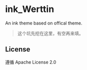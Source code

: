 # ink_Werttin

An ink theme based on offical theme.

> 这个坑先挖在这里，有空再来填。

## License

遵循 Apache License 2.0
